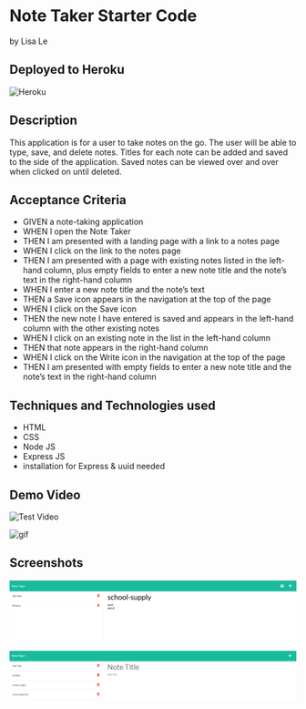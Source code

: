 # Note Taker Starter Code

by Lisa Le

## Deployed to Heroku

![Heroku](https://mysterious-badlands-73655.herokuapp.com/)

## Description

This application is for a user to take notes on the go. The user will be able to type, save, and delete notes. Titles for each note can be added and saved to the side of the application. Saved notes can be viewed over and over when clicked on until deleted.

## Acceptance Criteria

- GIVEN a note-taking application
- WHEN I open the Note Taker
- THEN I am presented with a landing page with a link to a notes page
- WHEN I click on the link to the notes page
- THEN I am presented with a page with existing notes listed in the left-hand column, plus empty fields to enter a new note title and the note’s text in the right-hand column
- WHEN I enter a new note title and the note’s text
- THEN a Save icon appears in the navigation at the top of the page
- WHEN I click on the Save icon
- THEN the new note I have entered is saved and appears in the left-hand column with the other existing notes
- WHEN I click on an existing note in the list in the left-hand column
- THEN that note appears in the right-hand column
- WHEN I click on the Write icon in the navigation at the top of the page
- THEN I am presented with empty fields to enter a new note title and the note’s text in the right-hand column

## Techniques and Technologies used

- HTML
- CSS
- Node JS
- Express JS
- installation for Express & uuid needed

## Demo Video

![Test Video](https://drive.google.com/file/d/1kRbhxrdag5Aura-2iYkQJyLlFVYMrCHZ/view)

![gif](./public/assets/images/gifs/Untitled_%20Jul%2016%2C%202022%202_30%20PM.gif)

## Screenshots

![Screenshot](./public/assets/images/notes1.PNG)

![screenshot2](./public/assets/images/notes2.PNG)

